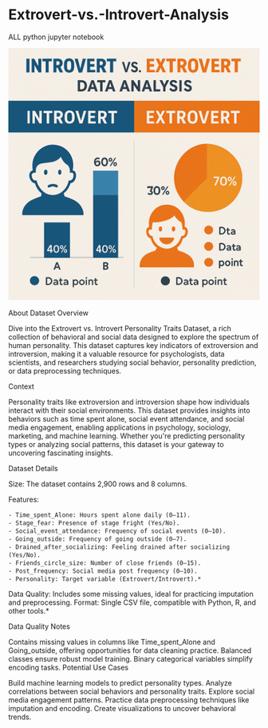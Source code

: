 # Extrovert-vs.-Introvert-Analysis
ALL python jupyter notebook

<img src="https://github.com/rpjinu/Extrovert-vs.-Introvert-Analysis/blob/main/project_image.png">

About Dataset
Overview

Dive into the Extrovert vs. Introvert Personality Traits Dataset, a rich collection of behavioral and social data designed to explore the spectrum of human personality. This dataset captures key indicators of extroversion and introversion, making it a valuable resource for psychologists, data scientists, and researchers studying social behavior, personality prediction, or data preprocessing techniques.

Context

Personality traits like extroversion and introversion shape how individuals interact with their social environments. This dataset provides insights into behaviors such as time spent alone, social event attendance, and social media engagement, enabling applications in psychology, sociology, marketing, and machine learning. Whether you're predicting personality types or analyzing social patterns, this dataset is your gateway to uncovering fascinating insights.

Dataset Details

Size: The dataset contains 2,900 rows and 8 columns.

Features:

    - Time_spent_Alone: Hours spent alone daily (0–11).
    - Stage_fear: Presence of stage fright (Yes/No).
    - Social_event_attendance: Frequency of social events (0–10).
    - Going_outside: Frequency of going outside (0–7).
    - Drained_after_socializing: Feeling drained after socializing (Yes/No).
    - Friends_circle_size: Number of close friends (0–15).
    - Post_frequency: Social media post frequency (0–10).
    - Personality: Target variable (Extrovert/Introvert).*
Data Quality: Includes some missing values, ideal for practicing imputation and preprocessing.
Format: Single CSV file, compatible with Python, R, and other tools.*

Data Quality Notes

Contains missing values in columns like Time_spent_Alone and Going_outside, offering opportunities for data cleaning practice.
Balanced classes ensure robust model training.
Binary categorical variables simplify encoding tasks.
Potential Use Cases

Build machine learning models to predict personality types.
Analyze correlations between social behaviors and personality traits.
Explore social media engagement patterns.
Practice data preprocessing techniques like imputation and encoding.
Create visualizations to uncover behavioral trends.
